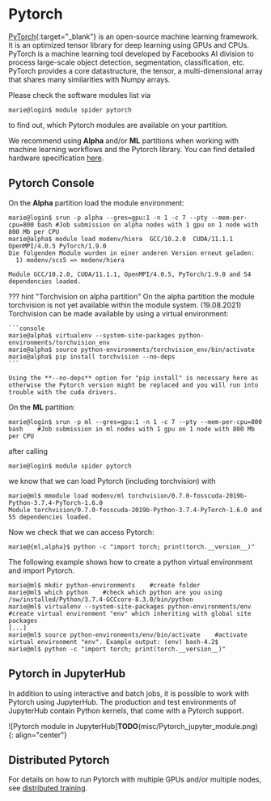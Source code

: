 # Pytorch

[PyTorch](https://pytorch.org/){:target="_blank"} is an open-source machine learning framework.
It is an optimized tensor library for deep learning using GPUs and CPUs.
PyTorch is a machine learning tool developed by Facebooks AI division to process large-scale
object detection, segmentation, classification, etc.
PyTorch provides a core datastructure, the tensor, a multi-dimensional array that shares many
similarities with Numpy arrays.

Please check the software modules list via

```console
marie@login$ module spider pytorch
```

to find out, which Pytorch modules are available on your partition.

We recommend using **Alpha** and/or **ML** partitions when working with machine learning workflows
and the Pytorch library.
You can find detailed hardware specification [here](../jobs_and_resources/hardware_taurus.md).

## Pytorch Console

On the **Alpha** partition load the module environment:

```console
marie@login$ srun -p alpha --gres=gpu:1 -n 1 -c 7 --pty --mem-per-cpu=800 bash #Job submission on alpha nodes with 1 gpu on 1 node with 800 Mb per CPU
marie@alpha$ module load modenv/hiera  GCC/10.2.0  CUDA/11.1.1 OpenMPI/4.0.5 PyTorch/1.9.0
Die folgenden Module wurden in einer anderen Version erneut geladen:
  1) modenv/scs5 => modenv/hiera

Module GCC/10.2.0, CUDA/11.1.1, OpenMPI/4.0.5, PyTorch/1.9.0 and 54 dependencies loaded.
```

??? hint "Torchvision on alpha partition"
    On the alpha partition the module torchvision is not yet available within the module system. (19.08.2021)
    Torchvision can be made available by using a virtual environment:

    ```console
    marie@alpha$ virtualenv --system-site-packages python-environments/torchvision_env
    marie@alpha$ source python-environments/torchvision_env/bin/activate
    marie@alpha$ pip install torchvision --no-deps
    ```

    Using the **--no-deps** option for "pip install" is necessary here as otherwise the Pytorch version might be replaced and you will run into trouble with the cuda drivers.

On the **ML** partition:

```console
marie@login$ srun -p ml --gres=gpu:1 -n 1 -c 7 --pty --mem-per-cpu=800 bash    #Job submission in ml nodes with 1 gpu on 1 node with 800 Mb per CPU
```

after calling

```console
marie@login$ module spider pytorch
```

we know that we can load Pytorch (including torchvision) with

```console
marie@ml$ mmodule load modenv/ml torchvision/0.7.0-fosscuda-2019b-Python-3.7.4-PyTorch-1.6.0
Module torchvision/0.7.0-fosscuda-2019b-Python-3.7.4-PyTorch-1.6.0 and 55 dependencies loaded.
```

Now we check that we can access Pytorch:

```console
marie@{ml,alpha}$ python -c "import torch; print(torch.__version__)"
```

The following example shows how to create a python virtual environment and
 import Pytorch.

```console
marie@ml$ mkdir python-environments    #create folder
marie@ml$ which python    #check which python are you using
/sw/installed/Python/3.7.4-GCCcore-8.3.0/bin/python
marie@ml$ virtualenv --system-site-packages python-environments/env    #create virtual environment "env" which inheriting with global site packages
[...]
marie@ml$ source python-environments/env/bin/activate    #activate virtual environment "env". Example output: (env) bash-4.2$
marie@ml$ python -c "import torch; print(torch.__version__)"
```

## Pytorch in JupyterHub

In addition to using interactive and batch jobs, it is possible to work with Pytorch using JupyterHub.
The production and test environments of JupyterHub contain Python kernels, that come with a Pytorch support.

![Pytorch module in JupyterHub]**TODO**(misc/Pytorch_jupyter_module.png)
{: align="center"}

## Distributed Pytorch

For details on how to run Pytorch with multiple GPUs and/or multiple nodes, see [distributed training](distributed_training.md).
